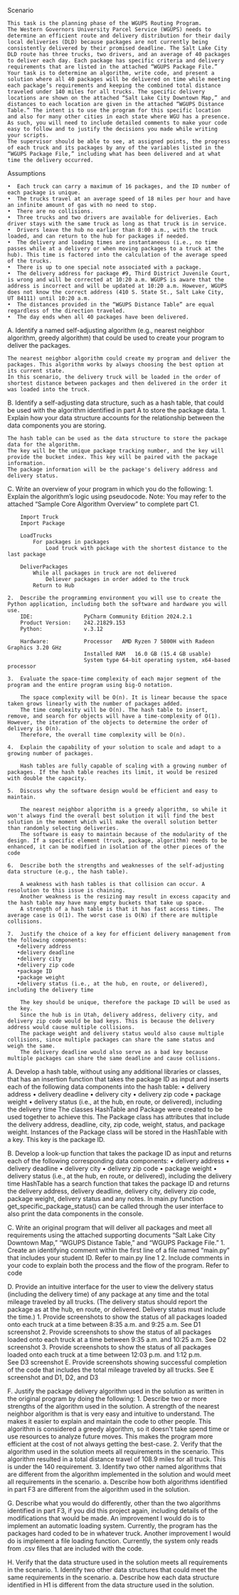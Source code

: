 Scenario

	This task is the planning phase of the WGUPS Routing Program.
	The Western Governors University Parcel Service (WGUPS) needs to determine an efficient route and delivery distribution for their daily local deliveries (DLD) because packages are not currently being consistently delivered by their promised deadline. The Salt Lake City DLD route has three trucks, two drivers, and an average of 40 packages to deliver each day. Each package has specific criteria and delivery requirements that are listed in the attached “WGUPS Package File.”
	Your task is to determine an algorithm, write code, and present a solution where all 40 packages will be delivered on time while meeting each package’s requirements and keeping the combined total distance traveled under 140 miles for all trucks. The specific delivery locations are shown on the attached “Salt Lake City Downtown Map,” and distances to each location are given in the attached “WGUPS Distance Table.” The intent is to use the program for this specific location and also for many other cities in each state where WGU has a presence. As such, you will need to include detailed comments to make your code easy to follow and to justify the decisions you made while writing your scripts.
	The supervisor should be able to see, at assigned points, the progress of each truck and its packages by any of the variables listed in the “WGUPS Package File,” including what has been delivered and at what time the delivery occurred.

Assumptions

	•  Each truck can carry a maximum of 16 packages, and the ID number of each package is unique.
	•  The trucks travel at an average speed of 18 miles per hour and have an infinite amount of gas with no need to stop.
	•  There are no collisions.
	•  Three trucks and two drivers are available for deliveries. Each driver stays with the same truck as long as that truck is in service.
	•  Drivers leave the hub no earlier than 8:00 a.m., with the truck loaded, and can return to the hub for packages if needed.
	•  The delivery and loading times are instantaneous (i.e., no time passes while at a delivery or when moving packages to a truck at the hub). This time is factored into the calculation of the average speed of the trucks.
	•  There is up to one special note associated with a package.
	•  The delivery address for package #9, Third District Juvenile Court, is wrong and will be corrected at 10:20 a.m. WGUPS is aware that the address is incorrect and will be updated at 10:20 a.m. However, WGUPS does not know the correct address (410 S. State St., Salt Lake City, UT 84111) until 10:20 a.m.
	•  The distances provided in the “WGUPS Distance Table” are equal regardless of the direction traveled.
	•  The day ends when all 40 packages have been delivered.

A.  Identify a named self-adjusting algorithm (e.g., nearest neighbor algorithm, greedy algorithm) that could be used to create your program to deliver the packages.

	The nearest neighbor algorithm could create my program and deliver the packages. This algorithm works by always choosing the best option at its current state.
	In this scenario, the delivery truck will be loaded in the order of shortest distance between packages and then delivered in the order it was loaded into the truck.

B.  Identify a self-adjusting data structure, such as a hash table, that could be used with the algorithm identified in part A to store the package data.
	1.  Explain how your data structure accounts for the relationship between the data components you are storing.
	
	The hash table can be used as the data structure to store the package data for the algorithm. 
	The key will be the unique package tracking number, and the key will provide the bucket index. This key will be paired with the package information.
 	The package information will be the package's delivery address and delivery status.

C.  Write an overview of your program in which you do the following:
	1.  Explain the algorithm’s logic using pseudocode.
	Note: You may refer to the attached “Sample Core Algorithm Overview” to complete part C1.
  	
		Import Truck
		Import Package
		
		LoadTrucks
			For packages in packages
				Load truck with package with the shortest distance to the last package
		
		DeliverPackages
			While all packages in truck are not delivered
				Deliever packages in order added to the truck
			Return to Hub

	2.  Describe the programming environment you will use to create the Python application, including both the software and hardware you will use.
		IDE:				PyCharm Community Edition 2024.2.1
		Product Version: 	242.21829.153
		Python:				v.3.12

		Hardware:			Processor	AMD Ryzen 7 5800H with Radeon Graphics 3.20 GHz
							Installed RAM	16.0 GB (15.4 GB usable)
				 			System type	64-bit operating system, x64-based processor
		
	3.  Evaluate the space-time complexity of each major segment of the program and the entire program using big-O notation.

 		The space complexity will be O(n). It is linear because the space taken grows linearly with the number of packages added. 
		The time complexity will be O(n). The hash table to insert, remove, and search for objects will have a time-complexity of O(1). However, the iteration of the objects to determine the order of delivery is O(n). 
		Therefore, the overall time complexity will be O(n). 

	4.  Explain the capability of your solution to scale and adapt to a growing number of packages.

        Hash tables are fully capable of scaling with a growing number of packages. If the hash table reaches its limit, it would be resized with double the capacity.
		
	5.  Discuss why the software design would be efficient and easy to maintain.

		The nearest neighbor algorithm is a greedy algorithm, so while it won't always find the overall best solution it will find the best solution in the moment which will make the overall solution better than randomly selecting deliveries. 
    	The software is easy to maintain because of the modularity of the design. If a specific element (truck, package, algorithm) needs to be enhanced, it can be modified in isolation of the other pieces of the code

	6.  Describe both the strengths and weaknesses of the self-adjusting data structure (e.g., the hash table).

    	A weakness with hash tables is that collision can occur. A resolution to this issue is chaining. 
		Another weakness is the resizing may result in excess capacity and the hash table may have many empty buckets that take up space. 
    	A strength of a hash table is that it has fast access times. The average case is O(1). The worst case is O(N) if there are multiple collisions. 
    
	7.  Justify the choice of a key for efficient delivery management from the following components:
       •delivery address
       •delivery deadline
       •delivery city
       •delivery zip code
       •package ID
       •package weight
       •delivery status (i.e., at the hub, en route, or delivered), including the delivery time

		The key should be unique, therefore the package ID will be used as the key. 
		Since the hub is in Utah, delivery address, delivery city, and delivery zip code would be bad keys. This is because the delivery address would cause multiple collisions.
		The package weight and delivery status would also cause multiple collisions, since multiple packages can share the same status and weigh the same.
		The delivery deadline would also serve as a bad key because multiple packages can share the same deadline and cause collisions. 

A.  Develop a hash table, without using any additional libraries or classes, that has an insertion function that takes the package ID as input and inserts each of the following data components into the hash table:
	•   delivery address
	•   delivery deadline
	•   delivery city
	•   delivery zip code
	•   package weight
	•   delivery status (i.e., at the hub, en route, or delivered), including the delivery time
 	The classes HashTable and Package were created to be used together to achieve this. 
	The Package class has attributes that include the delivery address, deadline, city, zip code, weight, status, and package weight. 
	Instances of the Package class will be stored in the HashTable with a key. This key is the package ID.


B.  Develop a look-up function that takes the package ID as input and returns each of the following corresponding data components:
	•   delivery address
	•   delivery deadline
	•   delivery city
	•   delivery zip code
	•   package weight
	•   delivery status (i.e., at the hub, en route, or delivered), including the delivery time
 	HashTable has a search function that takes the package ID and returns the delivery address, delivery deadline, delivery city, delivery zip code, package weight, delivery status and any notes. 
	In main.py function get_specific_package_status() can be called through the user interface to also print the data components in the console. 


C.  Write an original program that will deliver all packages and meet all requirements using the attached supporting documents “Salt Lake City Downtown Map,” “WGUPS Distance Table,” and “WGUPS Package File.”
	1.  Create an identifying comment within the first line of a file named “main.py” that includes your student ID.
		Refer to main.py line 1
	2.  Include comments in your code to explain both the process and the flow of the program.
		Refer to code

D.  Provide an intuitive interface for the user to view the delivery status (including the delivery time) of any package at any time and the total mileage traveled by all trucks. (The delivery status should report the package as at the hub, en route, or delivered. Delivery status must include the time.)
	1.  Provide screenshots to show the status of all packages loaded onto each truck at a time between 8:35 a.m. and 9:25 a.m.
		See D1 screenshot
	2.  Provide screenshots to show the status of all packages loaded onto each truck at a time between 9:35 a.m. and 10:25 a.m.
		See D2 screenshot
	3.  Provide screenshots to show the status of all packages loaded onto each truck at a time between 12:03 p.m. and 1:12 p.m.	
 		See D3 screenshot
E.  Provide screenshots showing successful completion of the code that includes the total mileage traveled by all trucks.
	See E screenshot and D1, D2, and D3

F.  Justify the package delivery algorithm used in the solution as written in the original program by doing the following:
	1.  Describe two or more strengths of the algorithm used in the solution.
	A strength of the nearest neighbor algorithm is that is very easy and intuitive to understand. The makes it easier to explain and maintain the code to other people. 
 	This algorithm is considered a greedy algorithm, so it doesn't take spend time or use resources to analyze future moves. This makes the program more efficient at the cost of not always getting the best-case.
	2.  Verify that the algorithm used in the solution meets all requirements in the scenario.
	This algorithm resulted in a total distance travel of 108.9 miles for all truck. This is under the 140 requirement.
	3.  Identify two other named algorithms that are different from the algorithm implemented in the solution and would meet all requirements in the scenario.
		a.  Describe how both algorithms identified in part F3 are different from the algorithm used in the solution.

G.  Describe what you would do differently, other than the two algorithms identified in part F3, if you did this project again, including details of the modifications that would be made.
	An improvement I would do is to implement an automatic loading system. Currently, the program has the packages hard coded to be in whatever truck. 
 	Another improvement I would do is implement a file loading function. Currently, the system only reads from .csv files that are included with the code. 
 	
H.  Verify that the data structure used in the solution meets all requirements in the scenario.
	1.  Identify two other data structures that could meet the same requirements in the scenario.
		a.  Describe how each data structure identified in H1 is different from the data structure used in the solution.
